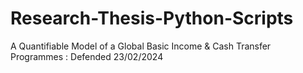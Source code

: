 # Research-Thesis-Python-Scripts
A Quantifiable Model of a Global Basic Income &amp;  Cash Transfer Programmes
: Defended 23/02/2024
